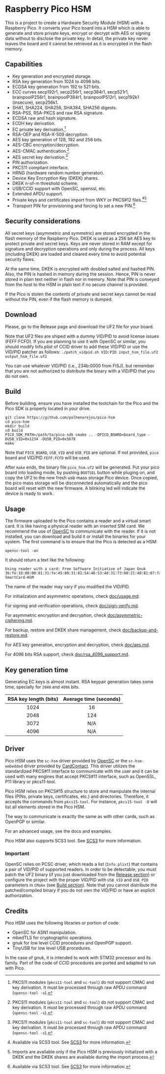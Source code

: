 # Raspberry Pico HSM
This is a project to create a Hardware Security Module (HSM) with a Raspberry Pico. It converts your Pico board into a HSM which is able to generate and store private keys, encrypt or decrypt with AES or signing data without to disclose the private key. In detail, the private key never leaves the board and it cannot be retrieved as it is encrypted in the flash memory.

## Capabilities
- Key generation and encrypted storage.
- RSA key generation from 1024 to 4096 bits.
- ECDSA key generation from 192 to 521 bits.
- ECC curves secp192r1, secp256r1, secp384r1, secp521r1, brainpoolP256r1, brainpoolP384r1, brainpoolP512r1, secp192k1 (insecure), secp256k1.
- SHA1, SHA224, SHA256, SHA384, SHA256 digests.
- RSA-PSS, RSA-PKCS and raw RSA signature.
- ECDSA raw and hash signature.
- ECDH key derivation.
- EC private key derivation.[^1]
- RSA-OEP and RSA-X-509 decryption.
- AES key generation of 128, 192 and 256 bits.
- AES-CBC encryption/decryption.
- AES-CMAC authentication.[^1]
- AES secret key derivation.[^1]
- PIN authorization.
- PKCS11 compliant interface.
- HRNG (hardware random number generator).
- Device Key Encryption Key (DKEK) shares.
- DKEK n-of-m threshold scheme.
- USB/CCID support with OpenSC, openssl, etc.
- Extended APDU support.
- Private keys and certificates import from WKY or PKCS#12 files.[^2][^3]
- Transport PIN for provisioning and forcing to set a new PIN.[^2]

[^1]: PKCS11 modules (`pkcs11-tool` and `sc-tool`) do not support CMAC and key derivation. It must be processed through raw APDU command (`opensc-tool -s`).
[^2]: Available via SCS3 tool. See [SCS3](/doc/rsa_4096.md "SCS3") for more information.
[^3]: Imports are available only if the Pico HSM is previously initialized with a DKEK and the DKEK shares are available during the import process. 

## Security considerations
All secret keys (asymmetric and symmetric) are stored encrypted in the flash memory of the Raspberry Pico. DKEK is used as a 256 bit AES key to protect private and secret keys. Keys are never stored in RAM except for signature and decryption operations and only during the process. All keys (including DKEK) are loaded and cleared every time to avoid potential security flaws. 

At the same time, DKEK is encrypted with doubled salted and hashed PIN. Also, the PIN is hashed in memory during the session. Hence, PIN is never stored in plain text neither in flash nor in memory. Note that PIN is conveyed from the host to the HSM in plain text if no secure channel is provided.

If the Pico is stolen the contents of private and secret keys cannot be read without the PIN, even if the flash memory is dumped.

## Download
Please, go to the Release page and download the UF2 file for your board. 

Note that UF2 files are shiped with a dummy VID/PID to avoid license issues (FEFF:FCFD). If you are planning to use it with OpenSC or similar, you should modify Info.plist of CCID driver to add these VID/PID or use the VID/PID patcher as follows:
`./patch_vidpid.sh VID:PID input_hsm_file.uf2 output_hsm_file.uf2`

You can use whatever VID/PID (i.e., 234b:0000 from FISJ), but remember that you are not authorized to distribute the binary with a VID/PID that you do not own.

## Build
Before building, ensure you have installed the toolchain for the Pico and the Pico SDK is properly located in your drive.

```
git clone https://github.com/polhenarejos/pico-hsm
cd pico-hsm
mkdir build
cd build
PICO_SDK_PATH=/path/to/pico-sdk cmake .. -DPICO_BOARD=board_type -DUSB_VID=0x1234 -DUSB_PID=0x5678
make
```
Note that `PICO_BOARD`, `USB_VID` and `USB_PID` are optional. If not provided, `pico` board and VID/PID `FEFF:FCFD` will be used.

After `make` ends, the binary file `pico_hsm.uf2` will be generated. Put your pico board into loading mode, by pushing `BOOTSEL` button while pluging on, and copy the UF2 to the new fresh usb mass storage Pico device. Once copied, the pico mass storage will be disconnected automatically and the pico board will reset with the new firmware. A blinking led will indicate the device is ready to work.

## Usage
The firmware uploaded to the Pico contains a reader and a virtual smart card. It is like having a physical reader with an inserted SIM card.
We recommend the use of [OpenSC](http://github.com/opensc/opensc/ "OpenSC") to communicate with the reader. If it is not installed, you can download and build it or install the binaries for your system. The first command is to ensure that the Pico is detected as a HSM:
```
opensc-tool -an
````
It should return a text like the following:
```
Using reader with a card: Free Software Initiative of Japan Gnuk
3b:fe:18:00:00:81:31:fe:45:80:31:81:54:48:53:4d:31:73:80:21:40:81:07:fa
SmartCard-HSM
```
The name of the reader may vary if you modified the VID/PID.

For initialization and asymmetric operations, check [doc/usage.md](/doc/usage.md).

For signing and verification operations, check [doc/sign-verify.md](/doc/sign-verify.md).

For asymmetric encryption and decryption, check [doc/asymmetric-ciphering.md](/doc/asymmetric-ciphering.md).

For backup, restore and DKEK share management, check [doc/backup-and-restore.md](/doc/backup-and-restore.md).

For AES key generation, encryption and decryption, check [doc/aes.md](/doc/aes.md).

For 4096 bits RSA support, check [doc/rsa_4096_support.md](/doc/rsa_4096.md).

## Key generation time
Generating EC keys is almost instant. RSA keypair generation takes some time, specially for `2048` and `4096` bits. 

| RSA key length (bits) | Average time (seconds) |
| :---: | :---: |
| 1024 | 16 |
| 2048 | 124 |
| 3072 | N/A |
| 4096 | N/A |

## Driver

Pico HSM uses the `sc-hsm` driver provided by [OpenSC](https://github.com/OpenSC/OpenSC/ "OpenSC") or the `sc-hsm-embedded` driver provided by [CardContact](https://github.com/CardContact/sc-hsm-embedded "CardContact"). This driver utilizes the standardized PKCS#11 interface to communicate with the user and it can be used with many engines that accept PKCS#11 interface, such as OpenSSL, P11 library or pkcs11-tool. 

Pico HSM relies on PKCS#15 structure to store and manipulate the internal files (PINs, private keys, certificates, etc.) and directories. Therefore, it accepts the commands from `pkcs15-tool`. For instance, `pkcs15-tool -D` will list all elements stored in the Pico HSM.

The way to communicate is exactly the same as with other cards, such as OpenPGP or similar.

For an advanced usage, see the docs and examples.

Pico HSM also supports SCS3 tool. See [SCS3](/doc/rsa_4096.md "SCS3") for more information.

### Important
OpenSC relies on PCSC driver, which reads a list (`Info.plist`) that contains a pair of VID/PID of supported readers. In order to be detectable, you must patch the UF2 binary (if you just downloaded from the [Release section](https://github.com/polhenarejos/pico-hsm/releases "Release section")) or configure the project with the proper VID/PID with `USB_VID` and `USB_PID` parameters in `CMake` (see [Build section](#build "Build section")). Note that you cannot distribute the patched/compiled binary if you do not own the VID/PID or have an explicit authorization.

## Credits
Pico HSM uses the following libraries or portion of code:
- OpenSC for ASN1 manipulation.
- mbedTLS for cryptographic operations.
- gnuk for low level CCID procedures and OpenPGP support.
- TinyUSB for low level USB procedures.

In the case of gnuk, it is intended to work with STM32 processor and its family. Part of the code of CCID procedures are ported and adapted to run with Pico.
